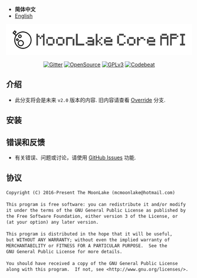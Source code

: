 - **简体中文**
- [English](README-en.md)

<p align="center">
<img src="images/logo.png" alt="MoonLake" />
</p>

<p align="center">
<a href="https://gitter.im/McMoonLakeDev/MoonLake"><img src="https://badges.gitter.im/McMoonLakeDev/MoonLake.svg" alt="Gitter" /></a>
<a href="https://github.com/McMoonLakeDev/MoonLake"><img src="https://badges.frapsoft.com/os/v1/open-source.svg?v=102" alt="OpenSource" /></a>
<a href="http://www.gnu.org/licenses/gpl-3.0"><img src="https://badges.frapsoft.com/os/gpl/gpl.svg?v=102" alt="GPLv3" /></a>
<a href="https://codebeat.co/projects/github-com-mcmoonlakedev-moonlake-v2-0-alpha-kotlin"><img src="https://codebeat.co/badges/71de9e97-982a-4630-a501-07e6c7c35d94" alt="Codebeat" /></a>
</p>

介绍
---

- 此分支将会是未来 `v2.0` 版本的内容. 旧内容请查看 [Override](https://github.com/McMoonLakeDev/MoonLake/tree/override) 分支.

安装
---

错误和反馈
---

- 有关错误、问题或讨论，请使用 [GitHub Issues](https://github.com/McMoonLakeDev/MoonLake/issues) 功能.

协议
---

    Copyright (C) 2016-Present The MoonLake (mcmoonlake@hotmail.com)

    This program is free software: you can redistribute it and/or modify
    it under the terms of the GNU General Public License as published by
    the Free Software Foundation, either version 3 of the License, or
    (at your option) any later version.

    This program is distributed in the hope that it will be useful,
    but WITHOUT ANY WARRANTY; without even the implied warranty of
    MERCHANTABILITY or FITNESS FOR A PARTICULAR PURPOSE.  See the
    GNU General Public License for more details.

    You should have received a copy of the GNU General Public License
    along with this program.  If not, see <http://www.gnu.org/licenses/>.
